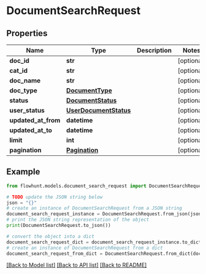 # DocumentSearchRequest


## Properties

Name | Type | Description | Notes
------------ | ------------- | ------------- | -------------
**doc_id** | **str** |  | [optional] 
**cat_id** | **str** |  | [optional] 
**doc_name** | **str** |  | [optional] 
**doc_type** | [**DocumentType**](DocumentType.md) |  | [optional] 
**status** | [**DocumentStatus**](DocumentStatus.md) |  | [optional] 
**user_status** | [**UserDocumentStatus**](UserDocumentStatus.md) |  | [optional] 
**updated_at_from** | **datetime** |  | [optional] 
**updated_at_to** | **datetime** |  | [optional] 
**limit** | **int** |  | [optional] 
**pagination** | [**Pagination**](Pagination.md) |  | [optional] 

## Example

```python
from flowhunt.models.document_search_request import DocumentSearchRequest

# TODO update the JSON string below
json = "{}"
# create an instance of DocumentSearchRequest from a JSON string
document_search_request_instance = DocumentSearchRequest.from_json(json)
# print the JSON string representation of the object
print(DocumentSearchRequest.to_json())

# convert the object into a dict
document_search_request_dict = document_search_request_instance.to_dict()
# create an instance of DocumentSearchRequest from a dict
document_search_request_from_dict = DocumentSearchRequest.from_dict(document_search_request_dict)
```
[[Back to Model list]](../README.md#documentation-for-models) [[Back to API list]](../README.md#documentation-for-api-endpoints) [[Back to README]](../README.md)


